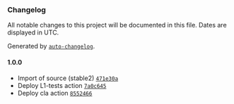 ### Changelog

All notable changes to this project will be documented in this file. Dates are displayed in UTC.

Generated by [`auto-changelog`](https://github.com/CookPete/auto-changelog).

#### 1.0.0

- Import of source (stable2) [`471e30a`](https://github.com/rdkcentral/ethernet-agent/commit/471e30a45c786d4b9fc517df3e34247bade1b4c2)
- Deploy L1-tests action [`7a0c645`](https://github.com/rdkcentral/ethernet-agent/commit/7a0c645fb0f613d78022719db7a9a8e4ad80af9a)
- Deploy cla action [`8552466`](https://github.com/rdkcentral/ethernet-agent/commit/8552466cb8cdae9e845498aeabf19c1161545c45)
